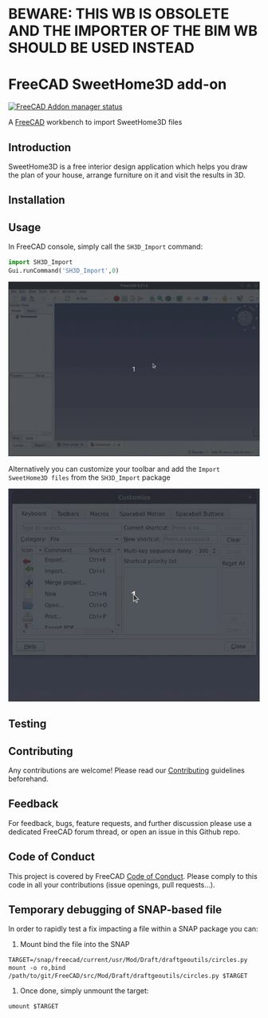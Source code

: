 # BEWARE: THIS WB IS OBSOLETE AND THE IMPORTER OF THE BIM WB SHOULD BE USED INSTEAD

# FreeCAD SweetHome3D add-on

[![FreeCAD Addon manager status](https://img.shields.io/badge/FreeCAD%20addon%20manager-available-brightgreen)](https://github.com/FreeCAD/FreeCAD-addons)

A [FreeCAD](https://www.freecadweb.org) workbench to import SweetHome3D files

## Introduction

SweetHome3D is a free interior design application which helps you draw the plan of your house, arrange furniture on it and visit the results in 3D.

## Installation

## Usage

In FreeCAD console, simply call the `SH3D_Import` command:

```python
import SH3D_Import
Gui.runCommand('SH3D_Import',0)
```

![SweetHome3D Import Howto](Resources/docs/SH3D_usage.gif "SweetHome3D Import Howto")

Alternatively you can customize your toolbar and add the `Import SweetHome3D files` from the `SH3D_Import` package

![SweetHome3D Toolbar](Resources/docs/toolbar.gif "SweetHome3D Import Toolbar")

## Testing

## Contributing

Any contributions are welcome! Please read our [Contributing](./docs/Contributing.md) guidelines beforehand.

## Feedback

For feedback, bugs, feature requests, and further discussion please use a dedicated FreeCAD forum thread, or open an issue in this Github repo.

## Code of Conduct

This project is covered by FreeCAD [Code of Conduct](https://github.com/FreeCAD/FreeCAD/blob/master/CODE_OF_CONDUCT.md).
Please comply to this code in all your contributions (issue openings, pull requests...).

## Temporary debugging of SNAP-based file

In order to rapidly test a fix impacting a file within a SNAP package you can:

1. Mount bind the file into the SNAP

```shell
TARGET=/snap/freecad/current/usr/Mod/Draft/draftgeoutils/circles.py
mount -o ro,bind /path/to/git/FreeCAD/src/Mod/Draft/draftgeoutils/circles.py $TARGET
```

1. Once done, simply unmount the target:

```shell
umount $TARGET
```
